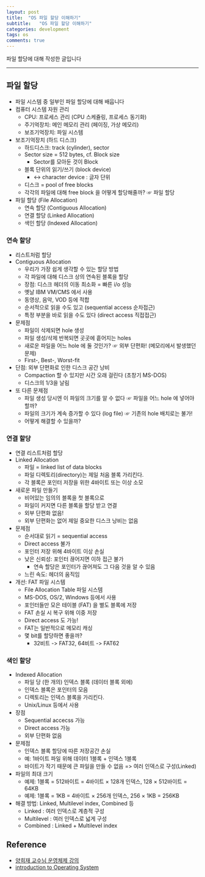 ```yaml
---
layout: post
title:  "OS 파일 할당 이해하기"
subtitle:   "OS 파일 할당 이해하기"
categories: development
tags: os
comments: true
---
```


파일 할당에 대해 작성한 글입니다

---

## 파일 할당
- 파일 시스템 중 일부인 파일 할당에 대해 배웁니다- 컴퓨터 시스템 자원 관리	- CPU: 프로세스 관리 (CPU 스케쥴링, 프로세스 동기화)	- 주기억장치: 메인 메모리 관리 (페이징, 가상 메모리)	- 보조기억장치: 파일 시스템- 보조기억장치 (하드 디스크)	- 하드디스크: track (cylinder), sector	- Sector size = 512 bytes, cf. Block size
		- Sector를 모아둔 것이 Block	- 블록 단위의 읽기/쓰기 (block device)
		- <-> character device : 글자 단위	
	- 디스크 = pool of free blocks	- 각각의 파일에 대해 free block 을 어떻게 할당해줄까? ☞ 파일 할당- 파일 할당 (File Allocation)	- 연속 할당 (Contiguous Allocation)	- 연결 할당 (Linked Allocation)	- 색인 할당 (Indexed Allocation)### 연속 할당
- 리스트처럼 할당- Contiguous Allocation
	- 우리가 가장 쉽게 생각할 수 있는 할당 방법 	- 각 파일에 대해 디스크 상의 연속된 블록을 할당	- 장점: 디스크 헤더의 이동 최소화 = 빠른 i/o 성능	- 옛날 IBM VM/CMS 에서 사용	- 동영상, 음악, VOD 등에 적합	- 순서적으로 읽을 수도 있고 (sequential access 순차접근)	- 특정 부분을 바로 읽을 수도 있다 (direct access 직접접근)- 문제점	- 파일이 삭제되면 hole 생성	- 파일 생성/삭제 반복되면 곳곳에 흩어지는 holes	- 새로운 파일을 어느 hole 에 둘 것인가? ☞ 외부 단편화! (메모리에서 발생했던 문제)	- First-, Best-, Worst-fit- 단점: 외부 단편화로 인한 디스크 공간 낭비	- Compaction 할 수 있지만 시간 오래 걸린다 (초창기 MS-DOS)
	- 디스크의 1/3을 날림
- 또 다른 문제점	- 파일 생성 당시엔 이 파일의 크기를 알 수 없다 ☞ 파일을 어느 hole 에 넣어야 할까?	- 파일의 크기가 계속 증가할 수 있다 (log file) ☞ 기존의 hole 배치로는 불가!	- 어떻게 해결할 수 있을까?### 연결 할당
- 연결 리스트처럼 할당- Linked Allocation	- 파일 = linked list of data blocks	- 파일 디렉토리(directory)는 제일 처음 블록 가리킨다.	- 각 블록은 포인터 저장을 위한 4바이트 또는 이상 소모- 새로운 파일 만들기	- 비어있는 임의의 블록을 첫 블록으로	- 파일이 커지면 다른 블록을 할당 받고 연결	- 외부 단편화 없음!	- 외부 단편화는 없어 제일 중요한 디스크 낭비는 없음- 문제점	- 순서대로 읽기 = sequential access	- Direct access 불가	- 포인터 저장 위해 4바이트 이상 손실	- 낮은 신뢰성: 포인터 끊어지면 이하 접근 불가
		- 연속 할당은 포인터가 끊어져도 그 다음 것을 알 수 있음 	- 느린 속도: 헤더의 움직임
- 개선: FAT 파일 시스템	- File Allocation Table 파일 시스템	- MS-DOS, OS/2, Windows 등에서 사용	- 포인터들만 모은 테이블 (FAT) 을 별도 블록에 저장	- FAT 손실 시 복구 위해 이중 저장	- Direct access 도 가능!	- FAT는 일반적으로 메모리 캐싱
	- 몇 bit를 할당하면 좋을까?
		- 32비트 -> FAT32, 64비트 -> FAT62
 ### 색인 할당- Indexed Allocation	- 파일 당 (한 개의) 인덱스 블록 (데이터 블록 외에)	- 인덱스 블록은 포인터의 모음	- 디렉토리는 인덱스 블록을 가리킨다.
	- Unix/Linux 등에서 사용- 장점
	- Sequential accecss 가능 	- Direct access 가능	- 외부 단편화 없음- 문제점	- 인덱스 블록 할당에 따른 저장공간 손실	- 예: 1바이트 파일 위해 데이터 1블록 + 인덱스 1블록
	- 바이트가 작기 때문에 큰 파일을 만들 수 없음 => 여러 인덱스로 구성(Linked)- 파일의 최대 크기	- 예제: 1블록 = 512바이트 = 4바이트 × 128개 인덱스, 128 × 512바이트 = 64KB	- 예제: 1블록 = 1KB = 4바이트 × 256개 인덱스, 256 × 1KB = 256KB- 해결 방법: Linked, Multilevel index, Combined 등
	- Linked : 여러 인덱스로 계층적 구성
	- Multilevel : 여러 인덱스로 넓게 구성
	- Combined : Linked + Multilevel index


## Reference
- [양희재 교수님 운영체제 강의](http://kocw.net/home/search/kemView.do?kemId=978503)
- [introduction to Operating System](https://www.slideshare.net/LukaXavi/introduction-to-operating-system-10938506)




